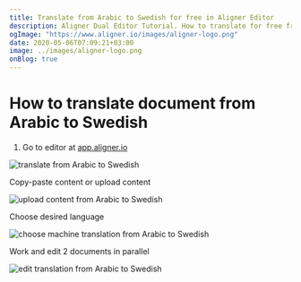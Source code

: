 ```yaml
---
title: Translate from Arabic to Swedish for free in Aligner Editor
description: Aligner Dual Editor Tutorial. How to translate for free from Arabic to Swedish. Aligner is multilingual document management platform. 
ogImage: "https://www.aligner.io/images/aligner-logo.png"
date: 2020-05-06T07:09:21+03:00
image: ../images/aligner-logo.png
onBlog: true
---
```


# How to translate document from Arabic to Swedish

1. Go to editor at [app.aligner.io](https://app.aligner.io "Aligner App web page")

![translate from Arabic to Swedish](../aligner-blank-editor.png "translate from Arabic to Swedish")

Copy-paste content or upload content

![upload content from Arabic to Swedish](../aligner-uploaded-document.png "upload content from Arabic to Swedish")

Choose desired language

![choose machine translation from Arabic to Swedish](../aligner-language-dropdown.png "choose machine translation from Arabic to Swedish")

Work and edit 2 documents in parallel

![edit translation from Arabic to Swedish](../aligner-double-sitded-editor.png "edit translation from Arabic to Swedish")

